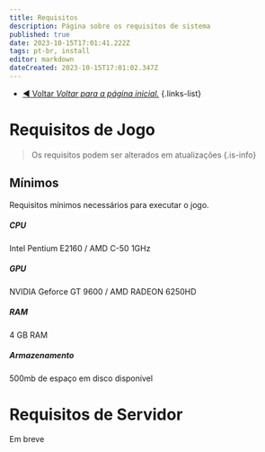```yaml
---
title: Requisitos
description: Página sobre os requisitos de sistema
published: true
date: 2023-10-15T17:01:41.222Z
tags: pt-br, install
editor: markdown
dateCreated: 2023-10-15T17:01:02.347Z
---
```


- [:arrow_backward: Voltar *Voltar para a página inicial.*](/home#geral)
{.links-list}
# Requisitos de Jogo
> Os requisitos podem ser alterados em atualizações
{.is-info}

## Mínimos
Requisitos mínimos necessários para executar o jogo.
##### CPU
Intel Pentium E2160 / AMD C-50 1GHz
##### GPU
NVIDIA Geforce GT 9600 / AMD RADEON 6250HD
##### RAM
4 GB RAM
##### Armazenamento
500mb de espaço em disco disponível

# Requisitos de Servidor
Em breve
